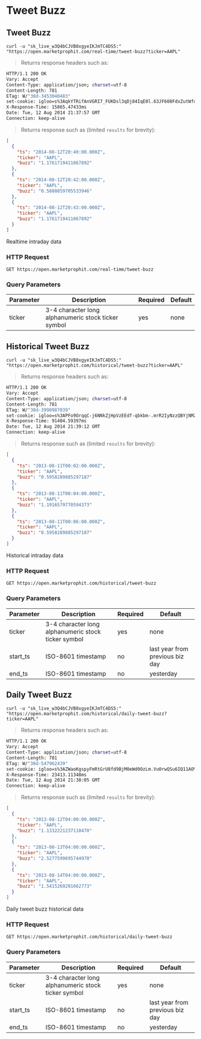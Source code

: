 
# Tweet Buzz


## Tweet Buzz

```shell
curl -u "sk_live_w3Q4bCJVB8xgyeIKJmTC4DS5:" "https://open.marketprophit.com/real-time/tweet-buzz?ticker=AAPL"
```

> Returns response headers such as:

```bash
HTTP/1.1 200 OK
Vary: Accept
Content-Type: application/json; charset=utf-8
Content-Length: 781
ETag: W/"30d-3453040483"
set-cookie: igloo=s%3AqkYTRifAnVGRI7_FUKDsl3qDj84IqE0l.63JF608FdxZutWfd%2B7m4ngIk0t%2FgMwAtoMs8Xx%2B%2FTzo; Path=/; Expires=Wed, 13 Aug 2014 21:37:57 GMT; HttpOnly
X-Response-Time: 15865.47433ms
Date: Tue, 12 Aug 2014 21:37:57 GMT
Connection: keep-alive


```

> Returns response such as (limited `results` for brevity):

```json
[
  {
    "ts": "2014-08-12T20:40:00.000Z",
    "ticker": "AAPL",
    "buzz": "1.1761719411067892"
  },
  {
    "ts": "2014-08-12T20:42:00.000Z",
    "ticker": "AAPL",
    "buzz": "0.5880859705533946"
  },
  {
    "ts": "2014-08-12T20:43:00.000Z",
    "ticker": "AAPL",
    "buzz": "1.1761719411067892"
  }
]
```

Realtime intraday data

### HTTP Request

`GET https://open.marketprophit.com/real-time/tweet-buzz`

### Query Parameters

Parameter | Description | Required | Default
--------- | ----------- | -------- | -------
ticker | 3-4 character long alphanumeric stock ticker symbol | yes | none



## Historical Tweet Buzz

```shell
curl -u "sk_live_w3Q4bCJVB8xgyeIKJmTC4DS5:" "https://open.marketprophit.com/historical/tweet-buzz?ticker=AAPL"
```

> Returns response headers such as:

```bash
HTTP/1.1 200 OK
Vary: Accept
Content-Type: application/json; charset=utf-8
Content-Length: 781
ETag: W/"30d-3998987039"
set-cookie: igloo=s%3APFo9OrqqC-j6NNkZjHpVzEEdf-qbkbm-.mrR2IyNzzQBYjNMZV1Vowm6rAe2mphHRtBCfEvyqSmo; Path=/; Expires=Wed, 13 Aug 2014 21:39:16 GMT; HttpOnly
X-Response-Time: 91404.59397ms
Date: Tue, 12 Aug 2014 21:39:12 GMT
Connection: keep-alive


```

> Returns response such as (limited `results` for brevity):

```json
[
  {
    "ts": "2013-08-11T00:02:00.000Z",
    "ticker": "AAPL",
    "buzz": "0.5958289885297187"
  },
  {
    "ts": "2013-08-11T00:04:00.000Z",
    "ticker": "AAPL",
    "buzz": "1.1916579770594373"
  },
  {
    "ts": "2013-08-11T00:06:00.000Z",
    "ticker": "AAPL",
    "buzz": "0.5958289885297187"
  }
]
```

Historical intraday data

### HTTP Request

`GET https://open.marketprophit.com/historical/tweet-buzz`

### Query Parameters

Parameter | Description | Required | Default
--------- | ----------- | -------- | -------
ticker | 3-4 character long alphanumeric stock ticker symbol | yes | none
start_ts | ISO-8601 timestamp | no | last year from previous biz day
end_ts | ISO-8601 timestamp | no | yesterday


## Daily Tweet Buzz

```shell
curl -u "sk_live_w3Q4bCJVB8xgyeIKJmTC4DS5:" "https://open.marketprophit.com/historical/daily-tweet-buzz?ticker=AAPL"
```

> Returns response headers such as:

```bash
HTTP/1.1 200 OK
Vary: Accept
Content-Type: application/json; charset=utf-8
Content-Length: 781
ETag: W/"30d-547962439"
set-cookie: igloo=s%3AZWaoKgspyFmRtGrU8fd9BjM0eWd0OzLm.Vu0rwQSu6IQ11AO%2BDhtpJTw7sXJ29eI00ARKiKYmUo4; Path=/; Expires=Wed, 13 Aug 2014 21:38:05 GMT; HttpOnly
X-Response-Time: 23413.11348ms
Date: Tue, 12 Aug 2014 21:38:05 GMT
Connection: keep-alive


```

> Returns response such as (limited `results` for brevity):

```json
[
  {
    "ts": "2013-08-12T04:00:00.000Z",
    "ticker": "AAPL",
    "buzz": "1.1332221237110470"
  },
  {
    "ts": "2013-08-13T04:00:00.000Z",
    "ticker": "AAPL",
    "buzz": "2.5277599695744970"
  },
  {
    "ts": "2013-08-14T04:00:00.000Z",
    "ticker": "AAPL",
    "buzz": "1.5415269201662773"
  }
]
```

Daily tweet buzz historical data

### HTTP Request

`GET https://open.marketprophit.com/historical/daily-tweet-buzz`

### Query Parameters

Parameter | Description | Required | Default
--------- | ----------- | -------- | -------
ticker | 3-4 character long alphanumeric stock ticker symbol | yes | none
start_ts | ISO-8601 timestamp | no | last year from previous biz day
end_ts | ISO-8601 timestamp | no | yesterday
